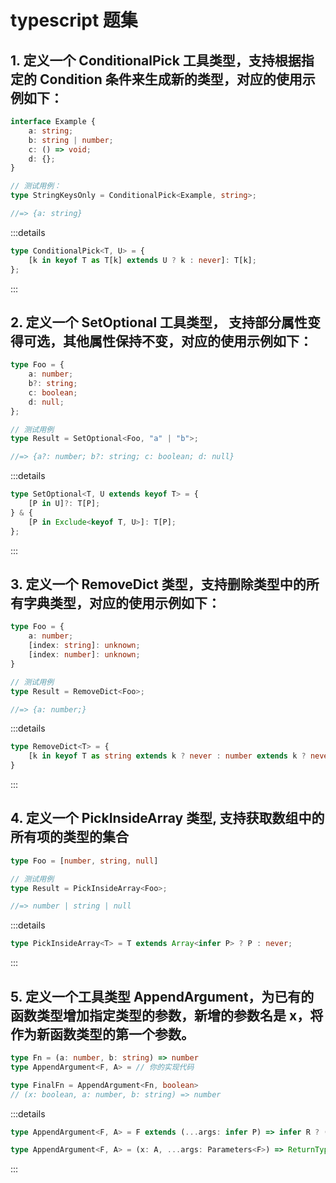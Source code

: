 # typescript 题集

## 1. 定义一个 ConditionalPick 工具类型，支持根据指定的 Condition 条件来生成新的类型，对应的使用示例如下：

```ts
interface Example {
	a: string;
	b: string | number;
	c: () => void;
	d: {};
}

// 测试用例：
type StringKeysOnly = ConditionalPick<Example, string>;

//=> {a: string}
```

:::details

```ts
type ConditionalPick<T, U> = {
    [k in keyof T as T[k] extends U ? k : never]: T[k];
};
```
:::

## 2. 定义一个 SetOptional 工具类型， 支持部分属性变得可选，其他属性保持不变，对应的使用示例如下：

```ts
type Foo = {
    a: number;
    b?: string;
    c: boolean;
    d: null;
};

// 测试用例
type Result = SetOptional<Foo, "a" | "b">;

//=> {a?: number; b?: string; c: boolean; d: null}
```
:::details
```ts
type SetOptional<T, U extends keyof T> = {
    [P in U]?: T[P];
} & {
    [P in Exclude<keyof T, U>]: T[P];
};
```
:::

## 3. 定义一个 RemoveDict 类型，支持删除类型中的所有字典类型，对应的使用示例如下：

```ts
type Foo = {
    a: number;
    [index: string]: unknown;
    [index: number]: unknown;
}

// 测试用例
type Result = RemoveDict<Foo>;

//=> {a: number;}
```
:::details
```ts
type RemoveDict<T> = {
    [k in keyof T as string extends k ? never : number extends k ? never : k]: T[k]
}
```
:::

## 4. 定义一个 PickInsideArray 类型, 支持获取数组中的所有项的类型的集合

```ts
type Foo = [number, string, null]

// 测试用例
type Result = PickInsideArray<Foo>;

//=> number | string | null
```


:::details
```ts
type PickInsideArray<T> = T extends Array<infer P> ? P : never;
```
:::

## 5. 定义一个工具类型 AppendArgument，为已有的函数类型增加指定类型的参数，新增的参数名是 x，将作为新函数类型的第一个参数。

```ts
type Fn = (a: number, b: string) => number
type AppendArgument<F, A> = // 你的实现代码

type FinalFn = AppendArgument<Fn, boolean> 
// (x: boolean, a: number, b: string) => number
```

:::details
```ts
type AppendArgument<F, A> = F extends (...args: infer P) => infer R ? (x: A, ...args: P) => R : never;

type AppendArgument<F, A> = (x: A, ...args: Parameters<F>) => ReturnType<F>;
```
:::
